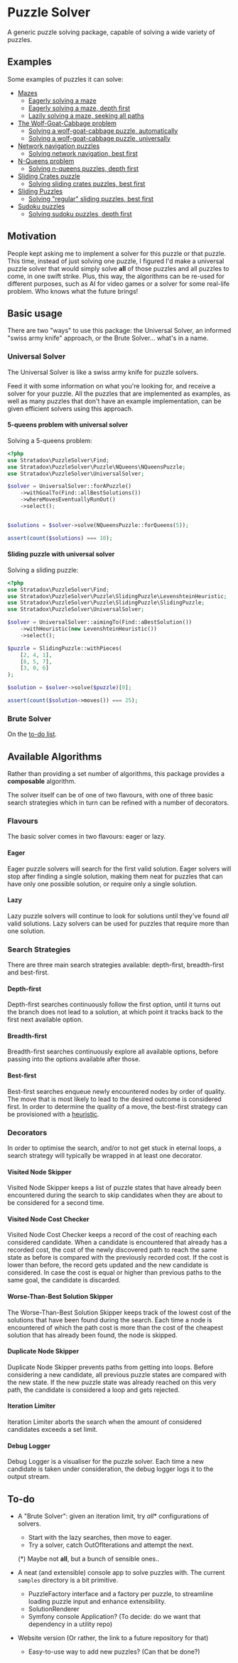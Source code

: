 # Puzzle Solver

A generic puzzle solving package, capable of solving a wide variety of puzzles.

## Examples

Some examples of puzzles it can solve:

- [Mazes](puzzles/Maze.md)
    - [Eagerly solving a maze](tests/Eagerly_solving_a_maze.php)
    - [Eagerly solving a maze, depth first](tests/Eagerly_solving_a_maze_depth_first.php)
    - [Lazily solving a maze, seeking all paths](tests/Lazily_solving_a_maze_seeking_all_paths.php)
- [The Wolf-Goat-Cabbage problem](puzzles/WolfGoatCabbage.md)
    - [Solving a wolf-goat-cabbage puzzle, automatically](tests/Solving_a_wolf_goat_cabbage_puzzle_automatically.php)
    - [Solving a wolf-goat-cabbage puzzle, universally](tests/Solving_a_wolf_goat_cabbage_puzzle_universally.php)
- [Network navigation puzzles](puzzles/NetworkNavigation.md)
    - [Solving network navigation, best first](tests/Solving_network_navigation_best_first.php)
- [N-Queens problem](puzzles/NQueens.md)
    - [Solving n-queens puzzles, depth first](tests/Solving_n_queens_puzzles_depth_first.php)
- [Sliding Crates puzzle](puzzles/SlidingCrates.md)
    - [Solving sliding crates puzzles, best first](tests/Solving_sliding_crates_puzzles_best_first.php)
- [Sliding Puzzles](puzzles/SlidingPuzzle.md)
    - [Solving "regular" sliding puzzles, best first](tests/Solving_regular_sliding_puzzles_best_first.php)
- [Sudoku puzzles](puzzles/Sudoku.md)
    - [Solving sudoku puzzles, depth first](tests/Solving_sudoku_puzzles_depth_first.php)

## Motivation

People kept asking me to implement a solver for this puzzle or that puzzle. 
This time, instead of just solving one puzzle, I figured I'd make a universal 
puzzle solver that would simply solve **all** of those puzzles and all puzzles 
to come, in one swift strike.
Plus, this way, the algorithms can be re-used for different purposes, such as 
AI for video games or a solver for some real-life problem. 
Who knows what the future brings!

## Basic usage

There are two "ways" to use this package: the Universal Solver, an informed 
"swiss army knife" approach, or the Brute Solver... what's in a name.

### Universal Solver

The Universal Solver is like a swiss army knife for puzzle solvers.

Feed it with some information on what you're looking for, and receive a solver 
for your puzzle. All the puzzles that are implemented as examples, as well as 
many puzzles that don't have an example implementation, can be given efficient 
solvers using this approach.

#### 5-queens problem with universal solver
Solving a 5-queens problem:
```php
<?php
use Stratadox\PuzzleSolver\Find;
use Stratadox\PuzzleSolver\Puzzle\NQueens\NQueensPuzzle;
use Stratadox\PuzzleSolver\UniversalSolver;

$solver = UniversalSolver::forAPuzzle()
    ->withGoalTo(Find::allBestSolutions())
    ->whereMovesEventuallyRunOut()
    ->select();


$solutions = $solver->solve(NQueensPuzzle::forQueens(5));

assert(count($solutions) === 10);
```

#### Sliding puzzle with universal solver
Solving a sliding puzzle:
```php
<?php
use Stratadox\PuzzleSolver\Find;
use Stratadox\PuzzleSolver\Puzzle\SlidingPuzzle\LevenshteinHeuristic;
use Stratadox\PuzzleSolver\Puzzle\SlidingPuzzle\SlidingPuzzle;
use Stratadox\PuzzleSolver\UniversalSolver;

$solver = UniversalSolver::aimingTo(Find::aBestSolution())
    ->withHeuristic(new LevenshteinHeuristic())
    ->select();

$puzzle = SlidingPuzzle::withPieces(
    [2, 4, 1],
    [8, 5, 7],
    [3, 0, 6]
);

$solution = $solver->solve($puzzle)[0];

assert(count($solution->moves()) === 25);
```

### Brute Solver

On the [to-do list](#to-do).

## Available Algorithms

Rather than providing a set number of algorithms, this package provides a 
**composable** algorithm.

The solver itself can be of one of two flavours, with one of three basic search 
strategies which in turn can be refined with a number of decorators.

### Flavours

The basic solver comes in two flavours: eager or lazy. 

#### Eager

Eager puzzle solvers will search for the first valid solution. Eager solvers
will stop after finding a single solution, making them neat for puzzles that
can have only one possible solution, or require only a single solution.

#### Lazy

Lazy puzzle solvers will continue to look for solutions until they've found
*all* valid solutions. Lazy solvers can be used for puzzles that require more
than one solution.

### Search Strategies

There are three main search strategies available: depth-first, breadth-first 
and best-first.

#### Depth-first

Depth-first searches continuously follow the first option, until it turns out
the branch does not lead to a solution, at which point it tracks back to the
first next available option.

#### Breadth-first

Breadth-first searches continuously explore all available options, before
passing into the options available after those.

#### Best-first

Best-first searches enqueue newly encountered nodes by order of quality. The
move that is most likely to lead to the desired outcome is considered first.
In order to determine the quality of a move, the best-first strategy can be 
provisioned with a [heuristic](https://en.wikipedia.org/wiki/Heuristic_(computer_science)).

### Decorators

In order to optimise the search, and/or to not get stuck in eternal loops, a 
search strategy will typically be wrapped in at least one decorator.

#### Visited Node Skipper

Visited Node Skipper keeps a list of puzzle states that have already been
encountered during the search to skip candidates when they are about to be 
considered for a second time.

#### Visited Node Cost Checker

Visited Node Cost Checker keeps a record of the cost of reaching each
considered candidate. When a candidate is encountered that already has a 
recorded cost, the cost of the newly discovered path to reach the same state 
as before is compared with the previously recorded cost. If the cost is lower 
than before, the record gets updated and the new candidate is considered. In 
case the cost is equal or higher than previous paths to the same goal, the 
candidate is discarded.

#### Worse-Than-Best Solution Skipper

The Worse-Than-Best Solution Skipper keeps track of the lowest cost of the
solutions that have been found during the search. Each time a node is
encountered of which the path cost is more than the cost of the cheapest 
solution that has already been found, the node is skipped.

#### Duplicate Node Skipper

Duplicate Node Skipper prevents paths from getting into loops.
Before considering a new candidate, all previous puzzle states are compared
with the new state. If the new puzzle state was already reached on this very 
path, the candidate is considered a loop and gets rejected.

#### Iteration Limiter

Iteration Limiter aborts the search when the amount of considered candidates 
exceeds a set limit.

#### Debug Logger

Debug Logger is a visualiser for the puzzle solver. Each time a new candidate
is taken under consideration, the debug logger logs it to the output stream.

## To-do

- A "Brute Solver": given an iteration limit, try *all** configurations of 
  solvers. 
  - Start with the lazy searches, then move to eager. 
  - Try a solver, catch OutOfIterations and attempt the next.
  
  (*) Maybe not **all**, but a bunch of sensible ones..

- A neat (and extensible) console app to solve puzzles with. The current 
  `samples` directory is a bit primitive.
  - PuzzleFactory interface and a factory per puzzle, to streamline loading 
    puzzle input and enhance extensibility.
  - SolutionRenderer 
  - Symfony console Application? (To decide: do we want that dependency in a 
    utility repo)

- Website version (Or rather, the link to a future repository for that)
  - Easy-to-use way to add new puzzles? (Can that be done?)
